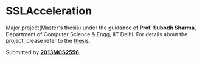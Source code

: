 # SSLAcceleration
Major project(Master's thesis) under the guidance of **Prof. Subodh Sharma**, Department of Computer Science & Engg, IIT Delhi. 
For details about the project, please refer to the [thesis](https://github.com/gaurav1710/SSLAcceleration/blob/master/thesis.pdf).

Submitted by [**2013MCS2556**](http://www.cse.iitd.ac.in/~mcs132556/).

